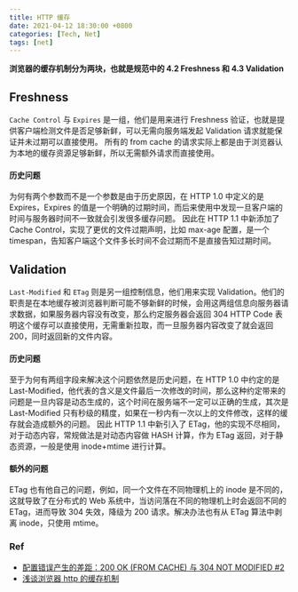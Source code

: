 ```yaml
---
title: HTTP 缓存
date: 2021-04-12 18:30:00 +0800
categories: [Tech, Net]
tags: [net]
---
```


**浏览器的缓存机制分为两块，也就是规范中的 4.2 Freshness 和 4.3 Validation**

## Freshness

`Cache Control` 与 `Expires` 是一组，他们是用来进行 Freshness 验证，也就是提供客户端检测文件是否足够新鲜，可以无需向服务端发起 Validation 请求就能保证并未过期可以直接使用。
所有的 from cache 的请求实际上都是由于浏览器认为本地的缓存资源足够新鲜，所以无需额外请求而直接使用。

#### 历史问题

为何有两个参数而不是一个参数是由于历史原因，在 HTTP 1.0 中定义的是 Expires，Expires 的值是一个明确的过期时间，而后来使用中发现一旦客户端的时间与服务器时间不一致就会引发很多缓存问题。
因此在 HTTP 1.1 中新添加了 Cache Control，实现了更优的文件过期声明，比如 max-age 配置，是一个 timespan，告知客户端这个文件多长时间不会过期而不是直接告知过期时间。

## Validation

`Last-Modified` 和 `ETag` 则是另一组控制信息，他们用来实现 Validation。他们的职责是在本地缓存被浏览器判断可能不够新鲜的时候，会用这两组信息向服务器请求数据，如果服务器内容没有改变，那么约定服务器会返回 304 HTTP Code 表明这个缓存可以直接使用，无需重新拉取，而一旦服务器内容改变了就会返回 200，同时返回新的文件内容。

#### 历史问题

至于为何有两组字段来解决这个问题依然是历史问题，在 HTTP 1.0 中约定的是 Last-Modified，他代表的含义是文件最后一次修改的时间，那么这种约定带来的问题是一旦内容是动态生成的，这个时间在服务端不一定可以正确的生成，其次是 Last-Modified 只有秒级的精度，如果在一秒内有一次以上的文件修改，这样的缓存就会造成额外的问题。
因此 HTTP 1.1 中新引入了 ETag，他的实现不尽相同，对于动态内容，常规做法是对动态内容做 HASH 计算，作为 ETag 返回，对于静态资源，一般是使用 inode+mtime 进行计算。

#### 额外的问题

ETag 也有他自己的问题，例如，同一个文件在不同物理机上的 inode 是不同的，这就导致了在分布式的 Web 系统中，当访问落在不同的物理机上时会返回不同的 ETag，进而导致 304 失效，降级为 200 请求。解决办法也有从 ETag 算法中剥离 inode，只使用 mtime。

### Ref

- [配置错误产生的差距：200 OK (FROM CACHE) 与 304 NOT MODIFIED #2](https://div.io/topic/854)
- [浅谈浏览器 http 的缓存机制](https://www.cnblogs.com/vajoy/p/5341664.html)

